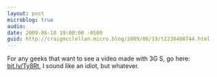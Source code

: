 ```yaml
---
layout: post
microblog: true
audio: 
date: 2009-06-18 19:00:00 -0500
guid: http://craigmcclellan.micro.blog/2009/06/19/t2238408744.html
---
```

For any geeks that want to see a video made with 3G S, go here: [bit.ly/Ty8Rt.](http://bit.ly/Ty8Rt.)  I sound like an idiot, but whatever.
